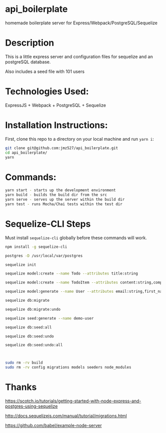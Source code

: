 # api_boilerplate

homemade boilerplate server for Express/Webpack/PostgreSQL/Sequelize

# Description

This is a little express server and configuration files for sequelize and an postgreSQL database.

Also includes a seed file with 101 users


# Technologies Used:

ExpressJS + Webpack + PostgreSQL + Sequelize


# Installation Instructions:

First, clone this repo to a directory on your local machine and run `yarn i`:

```sh
git clone git@github.com:jmz527/api_boilerplate.git
cd api_boilerplate/
yarn
```

# Commands:


```sh
yarn start - starts up the development environment
yarn build - builds the build dir from the src
yarn serve - serves up the server within the build dir
yarn test - runs Mocha/Chai tests within the test dir
```

# Sequelize-CLI Steps

Must install `sequelize-cli` globally before these commands will work.

```sh
npm install -g sequelize-cli

postgres -D /usr/local/var/postgres

```

```sh
sequelize init

sequelize model:create --name Todo --attributes title:string

sequelize model:create --name TodoItem --attributes content:string,complete:boolean

sequelize model:generate --name User --attributes email:string,first_name:string,last_name:string,username:string,password:string

sequelize db:migrate

sequelize db:migrate:undo

sequelize seed:generate --name demo-user

sequelize db:seed:all

sequelize db:seed:undo

sequelize db:seed:undo:all



sudo rm -rv build
sudo rm -rv config migrations models seeders node_modules
```


# Thanks

https://scotch.io/tutorials/getting-started-with-node-express-and-postgres-using-sequelize

http://docs.sequelizejs.com/manual/tutorial/migrations.html

https://github.com/babel/example-node-server
